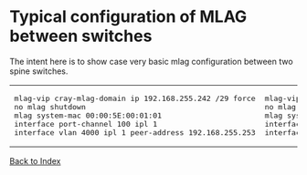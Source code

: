 # Typical configuration of MLAG between switches

The intent here is to show case very basic mlag configuration between two spine switches. 

<table>

<td>
<pre>
mlag-vip cray-mlag-domain ip 192.168.255.242 /29 force
no mlag shutdown
mlag system-mac 00:00:5E:00:01:01
interface port-channel 100 ipl 1
interface vlan 4000 ipl 1 peer-address 192.168.255.253
</td>
</pre>

<td>
<pre>
mlag-vip cray-mlag-domain ip 192.168.255.242 /29 force
no mlag shutdown
mlag system-mac 00:00:5E:00:01:5D
interface port-channel 100 ipl 1
interface vlan 4000 ipl 1 peer-address 192.168.255.254
</td>
</pre>
</table>

[Back to Index](./index.md)
